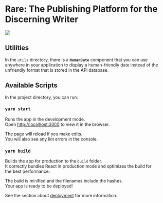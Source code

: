 # Rare: The Publishing Platform for the Discerning Writer

![](src/images/rarer.png)

## Utilities

In the `utils` directory, there is a **`HumanDate`** component that you can use anywhere in your application to display a human-friendly date instead of the unfriendly format that is stored in the API database.


## Available Scripts

In the project directory, you can run:

### `yarn start`

Runs the app in the development mode.<br />
Open [http://localhost:3000](http://localhost:3000) to view it in the browser.

The page will reload if you make edits.<br />
You will also see any lint errors in the console.

### `yarn build`

Builds the app for production to the `build` folder.<br />
It correctly bundles React in production mode and optimizes the build for the best performance.

The build is minified and the filenames include the hashes.<br />
Your app is ready to be deployed!

See the section about [deployment](https://facebook.github.io/create-react-app/docs/deployment) for more information.

